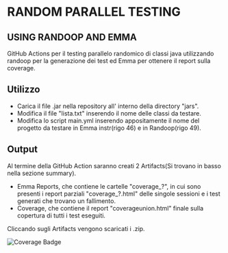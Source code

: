 # RANDOM PARALLEL TESTING   
## USING RANDOOP AND EMMA

GitHub Actions per il testing parallelo randomico di classi java utilizzando randoop per la generazione dei test ed Emma per ottenere il report sulla coverage.

## Utilizzo

- Carica il file .jar nella repository all' interno della directory "jars".
- Modifica il file "lista.txt" inserendo il nome delle classi da testare.
- Modifica lo script main.yml inserendo appositamente il nome del progetto da testare in Emma instr(rigo 46) e in Randoop(rigo 49). 

## Output

Al termine della GitHub Action saranno creati 2 Artifacts(Si trovano in basso nella sezione summary).
- Emma Reports, che contiene le cartelle "coverage_?", in cui sono presenti i report parziali "coverage_?.html" delle singole sessioni e i test generati che trovano un fallimento.
- Coverage, che contiene il report "coverageunion.html" finale sulla copertura di tutti i test eseguiti.

Cliccando sugli Artifacts vengono scaricati i .zip.


![Coverage Badge](https://img.shields.io/endpoint?url=https://gist.githubusercontent.com/Giovannircc/99488398e05ca4ebe8bddedc60dbc49e/raw/ParallelRandomTesting__main.yml)
